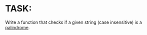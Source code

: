 # TASK:
Write a function that checks if a given string (case insensitive) is a [palindrome](https://en.wikipedia.org/wiki/Palindrome).